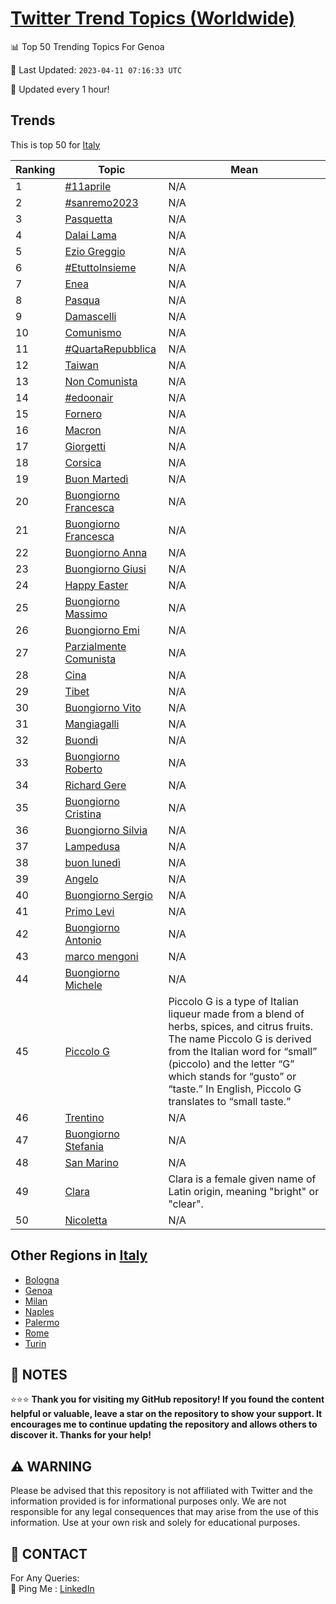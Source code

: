 [Twitter Trend Topics (Worldwide)](https://github.com/ErcinDedeoglu/Twitter-Trend-Topics)
==========


📊 Top 50 Trending Topics For Genoa

📆 Last Updated: `2023-04-11 07:16:33 UTC`

🔧 Updated every 1 hour!


## Trends

This is top 50 for [Italy](</Italy>)

| Ranking | Topic | Mean |
| ------- | ------------ | ------------ |
| 1 | [#11aprile](http://twitter.com/search?q=%2311aprile) | N/A |
| 2 | [#sanremo2023](http://twitter.com/search?q=%23sanremo2023) | N/A |
| 3 | [Pasquetta](http://twitter.com/search?q=Pasquetta) | N/A |
| 4 | [Dalai Lama](http://twitter.com/search?q=Dalai+Lama) | N/A |
| 5 | [Ezio Greggio](http://twitter.com/search?q=Ezio+Greggio) | N/A |
| 6 | [#EtuttoInsieme](http://twitter.com/search?q=%23EtuttoInsieme) | N/A |
| 7 | [Enea](http://twitter.com/search?q=Enea) | N/A |
| 8 | [Pasqua](http://twitter.com/search?q=Pasqua) | N/A |
| 9 | [Damascelli](http://twitter.com/search?q=Damascelli) | N/A |
| 10 | [Comunismo](http://twitter.com/search?q=Comunismo) | N/A |
| 11 | [#QuartaRepubblica](http://twitter.com/search?q=%23QuartaRepubblica) | N/A |
| 12 | [Taiwan](http://twitter.com/search?q=Taiwan) | N/A |
| 13 | [Non Comunista](http://twitter.com/search?q=Non+Comunista) | N/A |
| 14 | [#edoonair](http://twitter.com/search?q=%23edoonair) | N/A |
| 15 | [Fornero](http://twitter.com/search?q=Fornero) | N/A |
| 16 | [Macron](http://twitter.com/search?q=Macron) | N/A |
| 17 | [Giorgetti](http://twitter.com/search?q=Giorgetti) | N/A |
| 18 | [Corsica](http://twitter.com/search?q=Corsica) | N/A |
| 19 | [Buon Martedì](http://twitter.com/search?q=Buon+Marted%c3%ac) | N/A |
| 20 | [Buongiorno Francesca](http://twitter.com/search?q=Buongiorno+Francesca) | N/A |
| 21 | [Buongiorno Francesca](http://twitter.com/search?q=Buongiorno+Francesca) | N/A |
| 22 | [Buongiorno Anna](http://twitter.com/search?q=Buongiorno+Anna) | N/A |
| 23 | [Buongiorno Giusi](http://twitter.com/search?q=Buongiorno+Giusi) | N/A |
| 24 | [Happy Easter](http://twitter.com/search?q=Happy+Easter) | N/A |
| 25 | [Buongiorno Massimo](http://twitter.com/search?q=Buongiorno+Massimo) | N/A |
| 26 | [Buongiorno Emi](http://twitter.com/search?q=Buongiorno+Emi) | N/A |
| 27 | [Parzialmente Comunista](http://twitter.com/search?q=Parzialmente+Comunista) | N/A |
| 28 | [Cina](http://twitter.com/search?q=Cina) | N/A |
| 29 | [Tibet](http://twitter.com/search?q=Tibet) | N/A |
| 30 | [Buongiorno Vito](http://twitter.com/search?q=Buongiorno+Vito) | N/A |
| 31 | [Mangiagalli](http://twitter.com/search?q=Mangiagalli) | N/A |
| 32 | [Buondì](http://twitter.com/search?q=Buond%c3%ac) | N/A |
| 33 | [Buongiorno Roberto](http://twitter.com/search?q=Buongiorno+Roberto) | N/A |
| 34 | [Richard Gere](http://twitter.com/search?q=Richard+Gere) | N/A |
| 35 | [Buongiorno Cristina](http://twitter.com/search?q=Buongiorno+Cristina) | N/A |
| 36 | [Buongiorno Silvia](http://twitter.com/search?q=Buongiorno+Silvia) | N/A |
| 37 | [Lampedusa](http://twitter.com/search?q=Lampedusa) | N/A |
| 38 | [buon lunedì](http://twitter.com/search?q=buon+luned%c3%ac) | N/A |
| 39 | [Angelo](http://twitter.com/search?q=Angelo) | N/A |
| 40 | [Buongiorno Sergio](http://twitter.com/search?q=Buongiorno+Sergio) | N/A |
| 41 | [Primo Levi](http://twitter.com/search?q=Primo+Levi) | N/A |
| 42 | [Buongiorno Antonio](http://twitter.com/search?q=Buongiorno+Antonio) | N/A |
| 43 | [marco mengoni](http://twitter.com/search?q=marco+mengoni) | N/A |
| 44 | [Buongiorno Michele](http://twitter.com/search?q=Buongiorno+Michele) | N/A |
| 45 | [Piccolo G](http://twitter.com/search?q=Piccolo+G) | Piccolo G is a type of Italian liqueur made from a blend of herbs, spices, and citrus fruits. The name Piccolo G is derived from the Italian word for “small” (piccolo) and the letter “G” which stands for “gusto” or “taste.” In English, Piccolo G translates to “small taste.” |
| 46 | [Trentino](http://twitter.com/search?q=Trentino) | N/A |
| 47 | [Buongiorno Stefania](http://twitter.com/search?q=Buongiorno+Stefania) | N/A |
| 48 | [San Marino](http://twitter.com/search?q=San+Marino) | N/A |
| 49 | [Clara](http://twitter.com/search?q=Clara) | Clara is a female given name of Latin origin, meaning "bright" or "clear". |
| 50 | [Nicoletta](http://twitter.com/search?q=Nicoletta) | N/A |



## Other Regions in [Italy](</Italy>)

* [Bologna](</Italy/Bologna.md>)
* [Genoa](</Italy/Genoa.md>)
* [Milan](</Italy/Milan.md>)
* [Naples](</Italy/Naples.md>)
* [Palermo](</Italy/Palermo.md>)
* [Rome](</Italy/Rome.md>)
* [Turin](</Italy/Turin.md>)



## 📝 NOTES

⭐⭐⭐ **Thank you for visiting my GitHub repository! If you found the content helpful or valuable, leave a star on the repository to show your support. It encourages me to continue updating the repository and allows others to discover it. Thanks for your help!**


## ⚠️ WARNING

Please be advised that this repository is not affiliated with Twitter and the information provided is for informational purposes only. We are not responsible for any legal consequences that may arise from the use of this information. Use at your own risk and solely for educational purposes.


## 📨 CONTACT

 For Any Queries:  
            🏓 Ping Me : [LinkedIn](https://www.linkedin.com/in/ercindedeoglu/)
